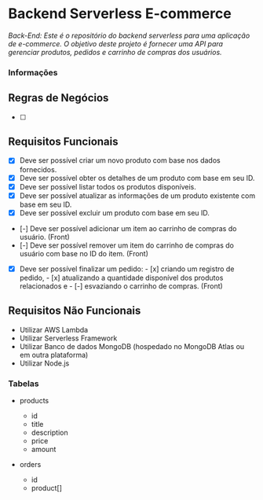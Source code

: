 # Backend Serverless E-commerce
*Back-End: Este é o repositório do backend serverless para uma aplicação de e-commerce. O objetivo deste projeto é fornecer uma API para gerenciar produtos, pedidos e carrinho de compras dos usuários.*

### Informações

## Regras de Negócios
- [ ] 

## Requisitos Funcionais
- [x] Deve ser possível criar um novo produto com base nos dados fornecidos.
- [x] Deve ser possível obter os detalhes de um produto com base em seu ID.
- [x] Deve ser possível listar todos os produtos disponíveis.
- [x] Deve ser possível atualizar as informações de um produto existente com base em seu ID.
- [x] Deve ser possível excluir um produto com base em seu ID.
- [-] Deve ser possível adicionar um item ao carrinho de compras do usuário. (Front)
- [-] Deve ser possível remover um item do carrinho de compras do usuário com base no ID do item. (Front)
- [x] Deve ser possível finalizar um pedido:
      - [x] criando um registro de pedido, 
      - [x] atualizando a quantidade disponível dos produtos relacionados e 
      - [-]  esvaziando o carrinho de compras. (Front)

## Requisitos Não Funcionais
- Utilizar AWS Lambda
- Utilizar Serverless Framework
- Utilizar Banco de dados MongoDB (hospedado no MongoDB Atlas ou em outra plataforma)
- Utilizar Node.js


### Tabelas
- products
  - id
  - title
  - description
  - price
  - amount

- orders
  - id
  - product[]